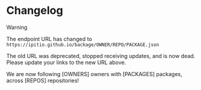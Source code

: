 # Changelog

> [!WARNING]
> The endpoint URL has changed to `https://ipitio.github.io/backage/OWNER/REPO/PACKAGE.json`

The old URL was deprecated, stopped receiving updates, and is now dead. Please update your links to the new URL above.

We are now following [OWNERS] owners with [PACKAGES] packages, across [REPOS] repositories!
